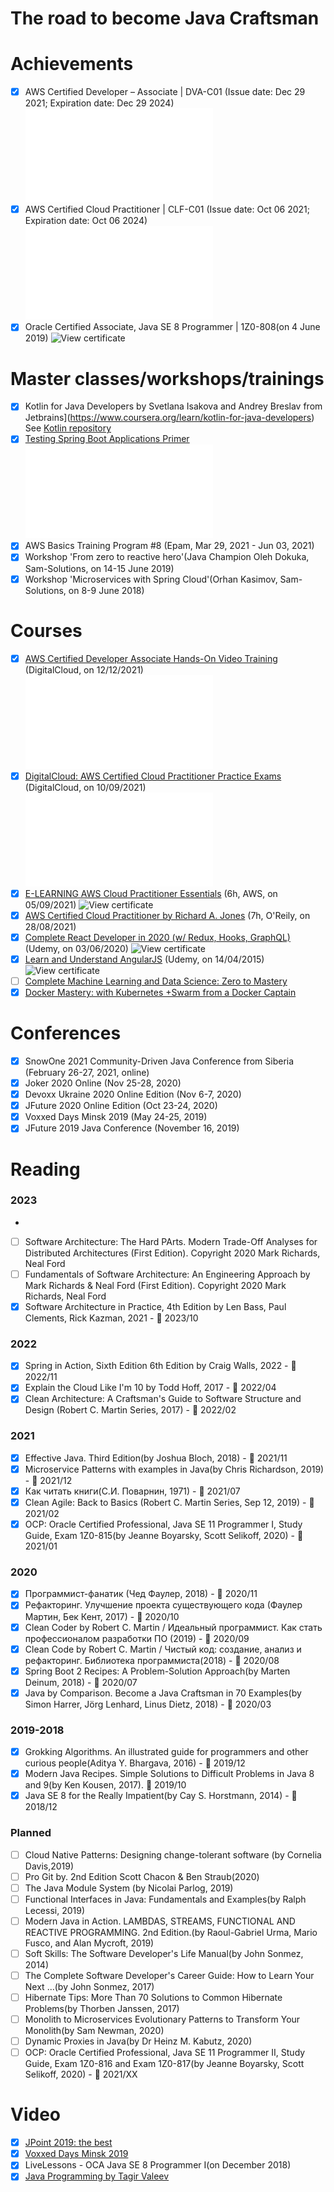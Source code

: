 # The road to become Java Craftsman

# Achievements
- [x] AWS Certified Developer – Associate | DVA-C01 (Issue date: Dec 29 2021; Expiration date: Dec 29 2024)
  ![View certificate](../master/certificates/Marudau_Dzmitry_AWS_Certified_Developer-Associate_certificate.pdf) 
- [x] AWS Certified Cloud Practitioner | CLF-C01 (Issue date: Oct 06 2021; Expiration date: Oct 06 2024)
  ![View certificate](../master/certificates/Marudau_Dzmitry_AWS_Certified_Cloud_Practitioner_certificate.pdf)
- [x] Oracle Certified Associate, Java SE 8 Programmer | 1Z0-808(on 4 June 2019)
  ![View certificate](../master/certificates/Marudau_Dzmitry_1Z0-808_eCertificate.png)

# Master classes/workshops/trainings
- [x] Kotlin for Java Developers by Svetlana Isakova and Andrey Breslav from Jetbrains](https://www.coursera.org/learn/kotlin-for-java-developers)
See [Kotlin repository](https://github.com/born-to-be-mad/kotlin/tree/master/intro/src/main/kotlin)
- [x] [Testing Spring Boot Applications Primer](https://rieckpil.de/course/tsbap-inspecting-the-spring-boot-starter-test)
  ![View certificate](../master/certificates/Marudau_Dzmitry_Testing_SpringBoot_Application_Primer.pdf)
- [x] AWS Basics Training Program #8 (Epam, Mar 29, 2021 - Jun 03, 2021)
- [x] Workshop 'From zero to reactive hero'(Java Champion Oleh Dokuka, Sam-Solutions, on 14-15 June 2019)
- [x] Workshop 'Microservices with Spring Cloud'(Orhan Kasimov, Sam-Solutions, on 8-9 June 2018)

# Courses
- [x] [AWS Certified Developer Associate Hands-On Video Training](https://digitalcloud.training/courses/aws-certified-developer-associate-exam-training/) (DigitalCloud, on 12/12/2021)
  ![View certificate](../master/certificates/Dzmitry-Marudau-AWS-Certified-Developer-Associate-Hands-On-Video-Training-Certificate-of-Completion-Developer-Associate-Video-Training-Digital-Cloud-Training.pdf)
- [x] [DigitalCloud: AWS Certified Cloud Practitioner Practice Exams](https://digitalcloud.training/courses/aws-ccp-practice-exams/) (DigitalCloud, on 10/09/2021)
      ![View certificate](../master/certificates/Dzmitry-Marudau-AWS-Certified-Cloud-Practitioner-Practice-Exams-Certificate-of-Achievement-CCP-Final-Exam-Simulator-Digital-Cloud-Training.pdf)
- [x] [E-LEARNING AWS Cloud Practitioner Essentials](https://www.aws.training/Details/eLearning?id=60697) (6h, AWS, on 05/09/2021)
      ![View certificate](../master/certificates/Marudau_Dzmitry_AWS_Training_and_Certification_-_Certificate_of_Completion_Cloud_Practitioner.png)
- [x] [AWS Certified Cloud Practitioner by Richard A. Jones](https://learning.oreilly.com/learning-paths/learning-path-aws/9780135940037/) (7h, O'Reily, on 28/08/2021)
- [x] [Complete React Developer in 2020 (w/ Redux, Hooks, GraphQL)](https://www.udemy.com/course/complete-react-developer-zero-to-mastery/) (Udemy, on 03/06/2020)
      ![View certificate](../master/certificates/Marudau_Dzmitry_Complete%20React%20Developer%20in%202020.jpg)
- [x] [Learn and Understand AngularJS](https://www.udemy.com/course/learn-angularjs/) (Udemy, on 14/04/2015)
      ![View certificate](../master/certificates/Marudau_Dzmitry_Learn%20and%20Understand%20AngularJS.jpg)
- [ ] [Complete Machine Learning and Data Science: Zero to Mastery](https://www.udemy.com/course/complete-machine-learning-and-data-science-zero-to-mastery/)
- [x] [Docker Mastery: with Kubernetes +Swarm from a Docker Captain](https://www.udemy.com/course/docker-mastery/)

# Conferences
- [x] SnowOne 2021 Community-Driven Java Conference from Siberia (February 26-27, 2021, online)
- [x] Joker 2020 Online (Nov 25-28, 2020)
- [x] Devoxx Ukraine 2020 Online Edition (Nov 6-7, 2020)
- [x] JFuture 2020 Online Edition (Oct 23-24, 2020)
- [x] Voxxed Days Minsk 2019 (May 24-25, 2019)
- [x] JFuture 2019 Java Conference (November 16, 2019)

# Reading

### 2023
- 
- [ ] Software Architecture: The Hard PArts. Modern Trade-Off Analyses for Distributed Architectures (First Edition). Copyright 2020 Mark Richards, Neal Ford
- [ ] Fundamentals of Software Architecture: An Engineering Approach by Mark Richards & Neal Ford (First Edition). Copyright 2020 Mark Richards, Neal Ford
- [x] Software Architecture in Practice, 4th Edition by Len Bass, Paul Clements, Rick Kazman, 2021 - :blue_book: 2023/10

### 2022
- [x] Spring in Action, Sixth Edition 6th Edition by Craig Walls, 2022 - :blue_book: 2022/11
- [x] Explain the Cloud Like I'm 10 by Todd Hoff, 2017 - :blue_book: 2022/04
- [x] Clean Architecture: A Craftsman's Guide to Software Structure and Design (Robert C. Martin Series, 2017) - :blue_book: 2022/02

### 2021
- [x] Effective Java. Third Edition(by Joshua Bloch, 2018) - :blue_book: 2021/11
- [x] Microservice Patterns with examples in Java(by Chris Richardson, 2019) - :blue_book: 2021/12
- [x] Как читать книги(С.И. Поварнин, 1971) - :blue_book: 2021/07
- [x] Clean Agile: Back to Basics (Robert C. Martin Series, Sep 12, 2019) - :blue_book: 2021/02
- [x] OCP: Oracle Certified Professional, Java SE 11 Programmer I, Study Guide, Exam 1Z0-815(by Jeanne Boyarsky, Scott Selikoff, 2020) - :blue_book: 2021/01

### 2020
- [x] Программист-фанатик (Чед Фаулер, 2018) - :blue_book: 2020/11
- [x] Рефакторинг. Улучшение проекта существующего кода (Фаулер Мартин, Бек Кент, 2017) - :blue_book: 2020/10
- [x] Clean Coder by Robert C. Martin / Идеальный программист. Как стать профессионалом разработки ПО (2019) - :blue_book: 2020/09
- [x] Clean Code by Robert C. Martin / Чистый код: создание, анализ и рефакторинг. Библиотека программиста(2018) - :blue_book: 2020/08
- [x] Spring Boot 2 Recipes: A Problem-Solution Approach(by Marten Deinum, 2018) - :blue_book: 2020/07
- [x] Java by Comparison. Become a Java Craftsman in 70 Examples(by Simon Harrer, Jörg Lenhard, Linus Dietz, 2018) - :blue_book: 2020/03

### 2019-2018
- [x] Grokking Algorithms. An illustrated guide for programmers and other curious people(Aditya Y. Bhargava, 2016) - :blue_book: 2019/12
- [x] Modern Java Recipes. Simple Solutions to Difficult Problems in Java 8 and 9(by Ken Kousen, 2017). :blue_book: 2019/10
- [x] Java SE 8 for the Really Impatient(by Cay S. Horstmann, 2014) - :blue_book: 2018/12

### Planned
- [ ] Cloud Native Patterns: Designing change-tolerant software (by Cornelia Davis,2019)
- [ ] Pro Git by. 2nd Edition Scott Chacon & Ben Straub(2020)
- [ ] The Java Module System (by Nicolai Parlog, 2019)
- [ ] Functional Interfaces in Java: Fundamentals and Examples(by Ralph Lecessi, 2019)
- [ ] Modern Java in Action. LAMBDAS, STREAMS, FUNCTIONAL AND REACTIVE PROGRAMMING. 2nd Edition.(by Raoul-Gabriel Urma, Mario Fusco, and Alan Mycroft, 2019)
- [ ] Soft Skills: The Software Developer's Life Manual(by John Sonmez, 2014)
- [ ] The Complete Software Developer's Career Guide: How to Learn Your Next ...(by John Sonmez, 2017)
- [ ] Hibernate Tips: More Than 70 Solutions to Common Hibernate Problems(by Thorben Janssen, 2017)
- [ ] Monolith to Microservices Evolutionary Patterns to Transform Your Monolith(by Sam Newman, 2020)
- [ ] Dynamic Proxies in Java(by Dr Heinz M. Kabutz, 2020) 
- [ ] OCP: Oracle Certified Professional, Java SE 11 Programmer II, Study Guide, Exam 1Z0-816 and Exam 1Z0-817(by Jeanne Boyarsky, Scott Selikoff, 2020) - :blue_book: 2021/XX

# Video
- [x] [JPoint 2019: the best](https://www.youtube.com/playlist?list=PLVe-2wcL84b_fBL9xJTxkEBtvCKfRGEV1&disable_polymer=true)
- [x] [Voxxed Days Minsk 2019](https://www.youtube.com/playlist?list=PLRsbF2sD7JVq3tPa0jQjCtI1_xeLiPu-Z)
- [x] LiveLessons - OCA Java SE 8 Programmer I(on December 2018)
- [x] [Java Programming by Tagir Valeev](https://compscicenter.ru/courses/java/nsk/2020-spring/)
